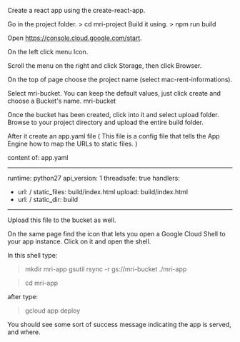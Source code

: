 Create a react app using the create-react-app.

Go in the project folder. >  cd mri-project
Build it using. > npm run build


Open https://console.cloud.google.com/start.

On the left click menu Icon.

Scroll the menu on the right and click Storage, then click Browser.

On the top of page choose the project name (select mac-rent-informations).

Select mri-bucket. You can keep the default values, just click create and choose a Bucket's name. mri-bucket


Once the bucket has been created, click into it and select upload folder. Browse to your project directory and upload the entire build folder.


After it create an app.yaml file ( This file is a config file that tells the App Engine how to map the URLs to static files. ) 

content of: app.yaml


------------------
runtime: python27
api_version: 1
threadsafe: true
handlers:
- url: /
  static_files: build/index.html
  upload: build/index.html
- url: /
  static_dir: build
------------------


Upload this file to the bucket as well.


On the same page find the icon that lets you open a Google Cloud Shell to your app instance. Click on it and open the shell.

In this shell type:
> mkdir mri-app
> gsutil rsync -r gs://mri-bucket ./mri-app

>cd mri-app


after type:
> gcloud app deploy


You should see some sort of success message indicating the app is served, and where.

